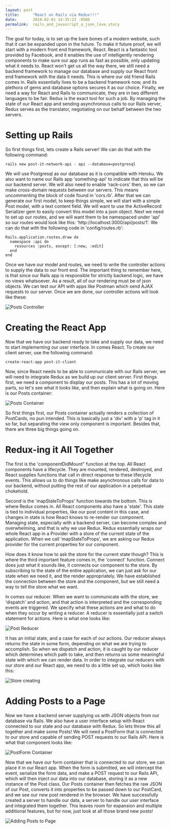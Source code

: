 ```yaml
---
layout: post
title:      "React on Rails via Redux!!!"
date:       2018-02-01 14:35:23 -0500
permalink:  rails_and_javascript_a_json_love_story
---
```


The goal for today, is to set up the bare bones of a modern website, such that it can be expanded upon in the future. To make it future proof, we will start with a modern front end framework, React. React is a fantastic tool provided by Facebook, and it enables the use of intelligently rendering components to make sure our app runs as fast as possible, only updating what it needs to. React won't get us all the way there, we still need a backend framework to manage our database and supply our React front end framework with the data it needs. This is where our old friend Rails comes in. Rails essentially lives to be a backend framework now, and its plethora of gems and database options secures it as our choice. Finally, we need a way for React and Rails to communicate, they are in two different languages to be fair. Redux is the exact tool for such a job. By managing the state of our React app and sending asynchronous calls to our Rails server, Redux serves as the translator, negotiating on our behalf between the two servers.
# Setting up Rails
So first things first, lets create a Rails server! We can do that with the following command: 

```
rails new post-it-network-api - api --database=postgresql
```

We will use Postgresql as our database as it is compatible with Heroku. We also want to name our Rails app 'something-api' to indicate that this will be our backend server. We will also need to enable 'rack-cors' then, so we can make cross-domain requests between our servers. This means uncommenting the block of code found in 'cors.rb'. After that we can generate our first model, to keep things simple, we will start with a simple Post model, with a text content field. We will want to use the ActiveRecord Serializer gem to easily convert this model into a json object. Next we need to set up our routes, and we will want them to be namespaced under 'api' so our routes would look like this: 'http://localhost:3000/api/posts/1'. We can do that with the following code in 'config/routes.rb':

```
Rails.application.routes.draw do
  namespace :api do
  	resources :posts, except: [:new, :edit]
  end
end
```

Once we have our model and routes, we need to write the controller actions to supply the data to our front end. The important thing to remember here, is that since our Rails app is responsible for strictly backend logic, we have no views whatsoever. As a result, all of our rendering must be of json objects. We can test our API with apps like Postman which send AJAX requests to our server. Once we are done, our controller actions will look like these:

![Posts Controller](https://imgur.com/xetAMTc.png)
# Creating the React App 
Now that we have our backend ready to take and supply our data, we need to start implementing our user interface. In comes React. To create our client server, use the following command:

```
create-react-app post-it-client
```

Now, since React needs to be able to communicate with our Rails server, we will need to integrate Redux as we build up our client server. First things first, we need a component to display our posts. This has a lot of moving parts, so let's see what it looks like, and then explain what is going on. Here is our Posts container:

![Posts Container](https://imgur.com/SWvNceT.png)

So first things first, our Posts container actually renders a collection of PostCards, no pun intended. This is basically just a 'div' with a 'p' tag in it so far, but separating the view only component is important. Besides that, there are three big things going on. 

# Redux-ing it All Together

The first is the 'componentDidMount" function at the top. All React components have a lifecycle. They are mounted, rendered, destroyed, and React supplies functions that call in direct response to these lifecycle events. This allows us to do things like make asynchronous calls for data to our backend, without putting the rest of our application in a perpetual chokehold. 

Second is the 'mapStateToProps' function towards the bottom. This is where Redux comes in. All React components also have a 'state'. This state is tied to individual properties, like our post content in this case, and changes in state is how React knows to re-render our component. Managing state, especially with a  backend server, can become complex and overwhelming, and that is why we use Redux. Redux essentially wraps our whole React app in a Provider with a store of the current state of the application. When we call 'mapStateToProps', we are asking our Redux provider for the current properties for our component.

How does it know how to ask the store for the current state though? This is where the third important feature comes in, the 'connect' function. Connect does just what it sounds like, it connects our component to the store. By subscribing to the state of the entire application, we can just ask for our state when we need it, and the render appropriately. We have established the connection between the store and the component, but we still need a way to tell the store what we want. 

In comes our reducer. When we want to communicate with the store, we 'dispatch' and action, and that action is interpreted and the corresponding events are triggered. We specify what these actions are and what to do when they occur by writing a reducer. A reducer is essentially just a switch statement for actions. Here is what one looks like:

![Post Reducer](https://imgur.com/owvWhoo.png)

It has an initial state, and a case for each of our actions. Our reducer always returns the state in some form, depending on what we are trying to accomplish. So when we dispatch and action, it is caught by our reducer which determines which path to take, and then returns us some meaningful state with which we can render data. In order to integrate our reducers with our store and our React app, we need to do a little set up, which looks like this:

![Store creating](https://imgur.com/r40ZIjX.png)

# Adding Posts to a Page
Now we have a backend server supplying us with JSON objects from our database via Rails. We also have a user interface setup with React connected to our state and our database with Redux. So lets throw this all together and make some Posts! We will need a PostForm that is connected to our store and capable of sending POST requests to our Rails API. Here is what that component looks like:

![PostForm Container](https://imgur.com/ymSxU7a.png)

Now that we have our form container that is connected to our store, we can place it in our React app. When the form is submitted, we will intercept the event, serialize the form data, and make a POST request to our Rails API, which will then inject our data into our database, storing it as a new instance of the Post class. Our Posts container then fetches the raw JSON of our Post, converts it into properties to be passed down to our PostCard, and we see our new post rendered in the browser. We have successfully created a server to handle our data, a server to handle our user interface and integrated them together. This leaves room for expansion and multiple additional features, but for now, just look at all those brand new posts!

![Adding Posts to Page](https://imgur.com/NUkLI8B.png)

